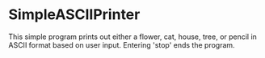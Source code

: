 # SimpleASCIIPrinter

This simple program prints out either a flower, cat, house, tree, or pencil in ASCII format based on user input. Entering 'stop' ends the program.
